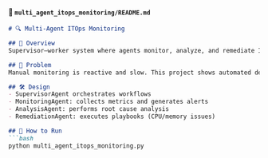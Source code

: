 #### 📂 `multi_agent_itops_monitoring/README.md`
```markdown
# 🔍 Multi-Agent ITOps Monitoring

## 📌 Overview
Supervisor–worker system where agents monitor, analyze, and remediate IT Ops alerts.

## 🎯 Problem
Manual monitoring is reactive and slow. This project shows automated detection → analysis → remediation.

## 🛠️ Design
- SupervisorAgent orchestrates workflows
- MonitoringAgent: collects metrics and generates alerts
- AnalysisAgent: performs root cause analysis
- RemediationAgent: executes playbooks (CPU/memory issues)

## 🚀 How to Run
```bash
python multi_agent_itops_monitoring.py
